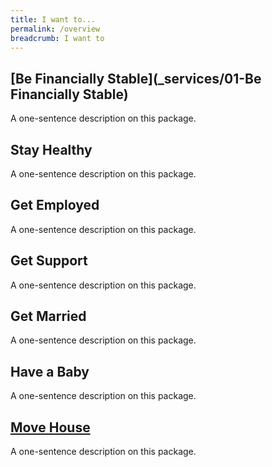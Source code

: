 ```yaml
---
title: I want to...
permalink: /overview
breadcrumb: I want to
---
```


## [Be Financially Stable](_services/01-Be Financially Stable)

A one-sentence description on this package.

## Stay Healthy

A one-sentence description on this package.

## Get Employed

A one-sentence description on this package.

## Get Support

A one-sentence description on this package.

## Get Married

A one-sentence description on this package.

## Have a Baby 

A one-sentence description on this package.

## [Move House](_services/06-move-house.md)

A one-sentence description on this package.
